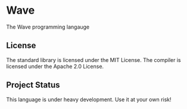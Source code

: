 # Wave
The Wave programming langauge

## License
The standard library is licensed under the MIT License. The compiler is licensed under the Apache 2.0 License.

## Project Status
This language is under heavy development. Use it at your own risk!
